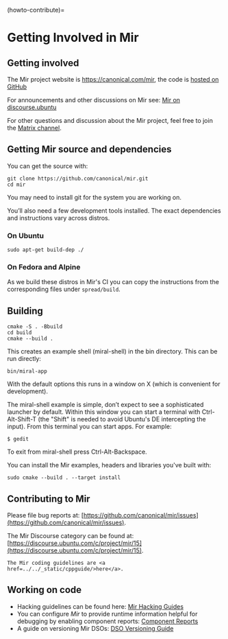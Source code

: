(howto-contribute)=
# Getting Involved in Mir

## Getting involved

The Mir project website is <https://canonical.com/mir>,
the code is [hosted on GitHub](https://github.com/canonical/mir)

For announcements and other discussions on Mir see:
[Mir on discourse.ubuntu](https://discourse.ubuntu.com/c/project/mir/15)

For other questions and discussion about the Mir project, feel free to join the
[Matrix channel](https://matrix.to/#/#mir-server:matrix.org).


## Getting Mir source and dependencies

You can get the source with:

    git clone https://github.com/canonical/mir.git
    cd mir

You may need to install git for the system you are working on.

You’ll also need a few development tools installed. The exact dependencies and
instructions vary across distros.

###  On Ubuntu

    sudo apt-get build-dep ./

### On Fedora and Alpine

As we build these distros in Mir's CI you can copy the instructions
from the corresponding files under `spread/build`.

## Building

    cmake -S . -Bbuild
    cd build
    cmake --build .

This creates an example shell (miral-shell) in the bin directory. This can be
run directly:

    bin/miral-app

With the default options this runs in a window on X (which is convenient for
development).

The miral-shell example is simple, don’t expect to see a sophisticated launcher
by default. Within this window you can start a terminal with Ctrl-Alt-Shift-T
(the "Shift" is needed to avoid Ubuntu's DE intercepting the input). From this
terminal you can start apps. For example:

    $ gedit

To exit from miral-shell press Ctrl-Alt-Backspace.

You can install the Mir examples, headers and libraries you've built with:

    sudo cmake --build . --target install

## Contributing to Mir

Please file bug reports at: [https://github.com/canonical/mir/issues](https://github.com/canonical/mir/issues).

The Mir Discourse category can be found at: [https://discourse.ubuntu.com/c/project/mir/15](https://discourse.ubuntu.com/c/project/mir/15).

```{raw} html
The Mir coding guidelines are <a href=../../_static/cppguide/>here</a>.
```

## Working on code
 - Hacking guidelines can be found here: [Mir Hacking Guides](https://github.com/canonical/mir/blob/main/HACKING.md)
 - You can configure *Mir* to provide runtime information helpful for debugging
   by enabling component reports: [Component Reports](../explanation/component_reports.md)
 - A guide on versioning Mir DSOs: [DSO Versioning Guide](../reference/dso_versioning_guide.md)
